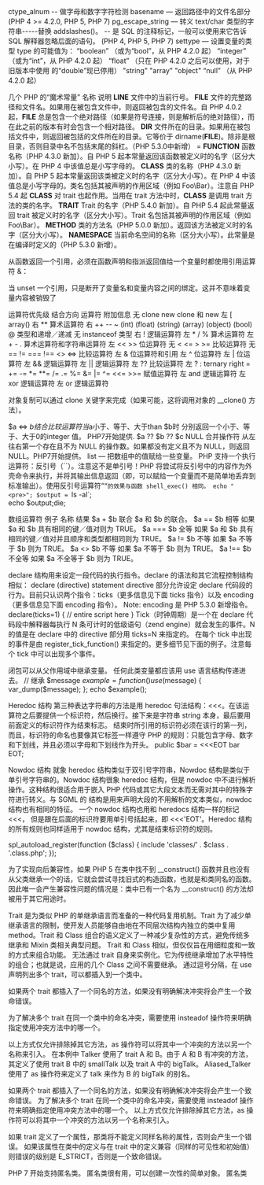 ctype_alnum  -- 做字母和数字字符检测
basename — 返回路径中的文件名部分
(PHP 4 >= 4.2.0, PHP 5, PHP 7)
pg_escape_string — 转义 text/char 类型的字符串-----替换 addslashes()。
-- 是 SQL 的注释标记，一般可以使用来它告诉 SQL 解释器忽略后面的语句。
(PHP 4, PHP 5, PHP 7)
settype — 设置变量的类型
    type 的可能值为： “boolean” （或为“bool”，从 PHP 4.2.0 起） “integer” （或为“int”，从 PHP 4.2.0 起） “float” （只在 PHP 4.2.0 之后可以使用，对于旧版本中使用          的“double”现已停用） "string"  "array"  "object" “null” （从 PHP 4.2.0 起）

几个 PHP 的“魔术常量”
名称	说明
__LINE__	文件中的当前行号。
__FILE__	文件的完整路径和文件名。如果用在被包含文件中，则返回被包含的文件名。自 PHP 4.0.2 起，__FILE__ 总是包含一个绝对路径（如果是符号连接，则是解析后的绝对路径），而在此之前的版本有时会包含一个相对路径。
__DIR__	文件所在的目录。如果用在被包括文件中，则返回被包括的文件所在的目录。它等价于 dirname(__FILE__)。除非是根目录，否则目录中名不包括末尾的斜杠。（PHP 5.3.0中新增） =
__FUNCTION__	函数名称（PHP 4.3.0 新加）。自 PHP 5 起本常量返回该函数被定义时的名字（区分大小写）。在 PHP 4 中该值总是小写字母的。
__CLASS__	类的名称（PHP 4.3.0 新加）。自 PHP 5 起本常量返回该类被定义时的名字（区分大小写）。在 PHP 4 中该值总是小写字母的。类名包括其被声明的作用区域（例如 Foo\Bar）。注意自 PHP 5.4 起 __CLASS__ 对 trait 也起作用。当用在 trait 方法中时，__CLASS__ 是调用 trait 方法的类的名字。
__TRAIT__	Trait 的名字（PHP 5.4.0 新加）。自 PHP 5.4 起此常量返回 trait 被定义时的名字（区分大小写）。Trait 名包括其被声明的作用区域（例如 Foo\Bar）。
__METHOD__	类的方法名（PHP 5.0.0 新加）。返回该方法被定义时的名字（区分大小写）。
__NAMESPACE__	当前命名空间的名称（区分大小写）。此常量是在编译时定义的（PHP 5.3.0 新增）。


从函数返回一个引用，必须在函数声明和指派返回值给一个变量时都使用引用运算符 &：
<?php
function &returns_reference()
{
    return $someref;
}

$newref =& returns_reference();

<?php
function &bar()
{
    $a = 5;
    return $a;
}
foo(bar());
?>


当 unset 一个引用，只是断开了变量名和变量内容之间的绑定。这并不意味着变量内容被销毁了

运算符优先级
结合方向	运算符	附加信息
无	clone new	clone 和 new
左	[	array()
右	**	算术运算符
右	++ -- ~ (int) (float) (string) (array) (object) (bool) @	类型和递增／递减
无	instanceof	类型
右	!	逻辑运算符
左	* / %	算术运算符
左	+ - .	算术运算符和字符串运算符
左	<< >>	位运算符
无	< <= > >=	比较运算符
无	== != === !== <> <=>	比较运算符
左	&	位运算符和引用
左	^	位运算符
左	|	位运算符
左	&&	逻辑运算符
左	||	逻辑运算符
左	??	比较运算符
左	? :	ternary
right	= += -= *= **= /= .= %= &= |= ^= <<= >>=	赋值运算符
左	and	逻辑运算符
左	xor	逻辑运算符
左	or	逻辑运算符

对象复制可以通过 clone 关键字来完成（如果可能，这将调用对象的 __clone() 方法）。

$a <=> $b	结合比较运算符	当$a小于、等于、大于than $b时 分别返回一个小于、等于、大于0的integer 值。 PHP7开始提供.
$a ?? $b ?? $c	NULL 合并操作符	从左往右第一个存在且不为 NULL 的操作数。如果都没有定义且不为 NULL，则返回 NULL。PHP7开始提供。
list — 把数组中的值赋给一些变量。
PHP 支持一个执行运算符：反引号（``）。注意这不是单引号！PHP 将尝试将反引号中的内容作为外壳命令来执行，并将其输出信息返回（即，可以赋给一个变量而不是简单地丢弃到标准输出）。使用反引号运算符“`”的效果与函数 shell_exec() 相同。
echo "<pre>";
$output = `ls -al`;                 
echo $output;die;

数组运算符
例子	名称	结果
$a + $b	联合	$a 和 $b 的联合。
$a == $b	相等	如果 $a 和 $b 具有相同的键／值对则为 TRUE。
$a === $b	全等	如果 $a 和 $b 具有相同的键／值对并且顺序和类型都相同则为 TRUE。
$a != $b	不等	如果 $a 不等于 $b 则为 TRUE。
$a <> $b	不等	如果 $a 不等于 $b 则为 TRUE。
$a !== $b	不全等	如果 $a 不全等于 $b 则为 TRUE。


declare 结构用来设定一段代码的执行指令。declare 的语法和其它流程控制结构相似：
declare (directive)
    statement
directive 部分允许设定 declare 代码段的行为。目前只认识两个指令：ticks（更多信息见下面 ticks 指令）以及 encoding（更多信息见下面 encoding 指令）。
Note: encoding 是 PHP 5.3.0 新增指令。
declare(ticks=1) {
    // entire script here
}
Tick（时钟周期）是一个在 declare 代码段中解释器每执行 N 条可计时的低级语句（zend engine）就会发生的事件。N 的值是在 declare 中的 directive 部分用 ticks=N 来指定的。
在每个 tick 中出现的事件是由 register_tick_function() 来指定的。更多细节见下面的例子。注意每个 tick 中可以出现多个事件。

闭包可以从父作用域中继承变量。 任何此类变量都应该用 use 语言结构传递进去。
// 继承 $message
$example = function () use ($message) {
    var_dump($message);
};
echo $example();

Heredoc 结构
第三种表达字符串的方法是用 heredoc 句法结构：<<<。在该运算符之后要提供一个标识符，然后换行。接下来是字符串 string 本身，最后要用前面定义的标识符作为结束标志。
结束时所引用的标识符必须在该行的第一列，而且，标识符的命名也要像其它标签一样遵守 PHP 的规则：只能包含字母、数字和下划线，并且必须以字母和下划线作为开头。
public $bar = <<<EOT
bar
    EOT;

Nowdoc 结构
就象 heredoc 结构类似于双引号字符串，Nowdoc 结构是类似于单引号字符串的。Nowdoc 结构很象 heredoc 结构，但是 nowdoc 中不进行解析操作。这种结构很适合用于嵌入 PHP 代码或其它大段文本而无需对其中的特殊字符进行转义。与 SGML 的 <![CDATA[ ]]> 结构是用来声明大段的不用解析的文本类似，nowdoc 结构也有相同的特征。
一个 nowdoc 结构也用和 heredocs 结构一样的标记 <<<， 但是跟在后面的标识符要用单引号括起来，即 <<<'EOT'。Heredoc 结构的所有规则也同样适用于 nowdoc 结构，尤其是结束标识符的规则。


spl_autoload_register(function ($class) {
    include 'classes/' . $class . '.class.php';
});

为了实现向后兼容性，如果 PHP 5 在类中找不到 __construct() 函数并且也没有从父类继承一个的话，它就会尝试寻找旧式的构造函数，也就是和类同名的函数。因此唯一会产生兼容性问题的情况是：类中已有一个名为 __construct() 的方法却被用于其它用途时。

Trait 是为类似 PHP 的单继承语言而准备的一种代码复用机制。Trait 为了减少单继承语言的限制，使开发人员能够自由地在不同层次结构内独立的类中复用 method。Trait 和 Class 组合的语义定义了一种减少复杂性的方式，避免传统多继承和 Mixin 类相关典型问题。
Trait 和 Class 相似，但仅仅旨在用细粒度和一致的方式来组合功能。 无法通过 trait 自身来实例化。它为传统继承增加了水平特性的组合；也就是说，应用的几个 Class 之间不需要继承。
通过逗号分隔，在 use 声明列出多个 trait，可以都插入到一个类中。


如果两个 trait 都插入了一个同名的方法，如果没有明确解决冲突将会产生一个致命错误。

为了解决多个 trait 在同一个类中的命名冲突，需要使用 insteadof 操作符来明确指定使用冲突方法中的哪一个。

以上方式仅允许排除掉其它方法，as 操作符可以将其中一个冲突的方法以另一个名称来引入。
在本例中 Talker 使用了 trait A 和 B。由于 A 和 B 有冲突的方法，其定义了使用 trait B 中的 smallTalk 以及 trait A 中的 bigTalk。
Aliased_Talker 使用了 as 操作符来定义了 talk 来作为 B 的 bigTalk 的别名。



如果两个 trait 都插入了一个同名的方法，如果没有明确解决冲突将会产生一个致命错误。
为了解决多个 trait 在同一个类中的命名冲突，需要使用 insteadof 操作符来明确指定使用冲突方法中的哪一个。
以上方式仅允许排除掉其它方法，as 操作符可以将其中一个冲突的方法以另一个名称来引入。


如果 trait 定义了一个属性，那类将不能定义同样名称的属性，否则会产生一个错误。
如果该属性在类中的定义与在 trait 中的定义兼容（同样的可见性和初始值）则错误的级别是 E_STRICT，否则是一个致命错误。


PHP 7 开始支持匿名类。 匿名类很有用，可以创建一次性的简单对象。
匿名类
